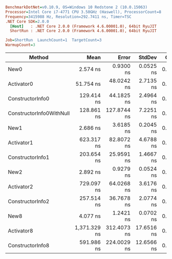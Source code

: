 ``` ini

BenchmarkDotNet=v0.10.9, OS=Windows 10 Redstone 2 (10.0.15063)
Processor=Intel Core i7-4771 CPU 3.50GHz (Haswell), ProcessorCount=8
Frequency=3415988 Hz, Resolution=292.7411 ns, Timer=TSC
.NET Core SDK=2.0.0
  [Host]   : .NET Core 2.0.0 (Framework 4.6.00001.0), 64bit RyuJIT
  ShortRun : .NET Core 2.0.0 (Framework 4.6.00001.0), 64bit RyuJIT

Job=ShortRun  LaunchCount=1  TargetCount=3  
WarmupCount=3  

```
 |                   Method |         Mean |       Error |     StdDev |  Gen 0 | Allocated |
 |------------------------- |-------------:|------------:|-----------:|-------:|----------:|
 |                     New0 |     2.574 ns |   0.9300 ns |  0.0525 ns | 0.0057 |      24 B |
 |               Activator0 |    51.754 ns |  48.0242 ns |  2.7135 ns | 0.0057 |      24 B |
 |         ConstructorInfo0 |   129.414 ns |  44.1825 ns |  2.4964 ns | 0.0055 |      24 B |
 | ConstructorInfo0WithNull |   128.861 ns | 127.8744 ns |  7.2251 ns | 0.0055 |      24 B |
 |                     New1 |     2.686 ns |   3.6185 ns |  0.2045 ns | 0.0057 |      24 B |
 |               Activator1 |   623.317 ns |  82.8072 ns |  4.6788 ns | 0.0906 |     384 B |
 |         ConstructorInfo1 |   203.654 ns |  25.9591 ns |  1.4667 ns | 0.0131 |      56 B |
 |                     New2 |     2.892 ns |   0.9279 ns |  0.0524 ns | 0.0057 |      24 B |
 |               Activator2 |   729.097 ns |  64.0268 ns |  3.6176 ns | 0.0963 |     408 B |
 |         ConstructorInfo2 |   257.514 ns |  36.7678 ns |  2.0774 ns | 0.0148 |      64 B |
 |                     New8 |     4.077 ns |   1.2421 ns |  0.0702 ns | 0.0114 |      48 B |
 |               Activator8 | 1,371.329 ns | 312.4073 ns | 17.6516 ns | 0.1411 |     600 B |
 |         ConstructorInfo8 |   591.986 ns | 224.0029 ns | 12.6566 ns | 0.0315 |     136 B |
